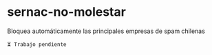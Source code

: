 # sernac-no-molestar
Bloquea automáticamente las principales empresas de spam chilenas

`⏳ Trabajo pendiente`
